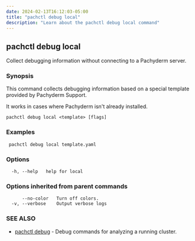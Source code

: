 ```yaml
---
date: 2024-02-13T16:12:03-05:00
title: "pachctl debug local"
description: "Learn about the pachctl debug local command"
---
```


## pachctl debug local

Collect debugging information without connecting to a Pachyderm server.

### Synopsis

This command collects debugging information based on a special template provided by Pachyderm Support.

It works in cases where Pachyderm isn't already installed.

```
pachctl debug local <template> [flags]
```

### Examples

```
 pachctl debug local template.yaml 

```

### Options

```
  -h, --help   help for local
```

### Options inherited from parent commands

```
      --no-color   Turn off colors.
  -v, --verbose    Output verbose logs
```

### SEE ALSO

* [pachctl debug](../pachctl_debug)	 - Debug commands for analyzing a running cluster.

